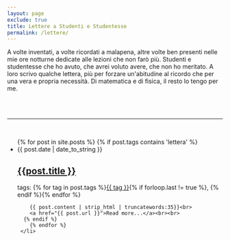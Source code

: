 ```yaml
---
layout: page
exclude: true
title: Lettere a Studenti e Studentesse
permalink: /lettere/
---
```


A volte inventati, a volte ricordati a malapena, altre volte ben
presenti nelle mie ore notturne dedicate alle lezioni che non farò
più. Studenti e studentesse che ho avuto, che avrei voluto avere, che
non ho meritato. A loro scrivo qualche lettera, più per forzare
un'abitudine al ricordo che per una vera e propria necessità. Di
matematica e di fisica, il resto lo tengo per me.

<br><br>

<hr class="style-eight">

<br>

<article class="post-content">
  <ul class="post-list">
    {% for post in site.posts %}
      {% if post.tags contains 'lettera' %}
        <li><span>{{ post.date | date_to_string }}</span>
        <h2><a href="{{ BASE_PATH }}{{ post.url }}">{{post.title }}</a></h2>
      tags: <span class="post_meta">{% for tag in post.tags %}<a href="/tags/#{{ tag }}">{{ tag }}</a>{% if forloop.last != true %}, {% endif %}{% endfor %}<br>

        {{ post.content | strip_html | truncatewords:35}}<br>
        <a href="{{ post.url }}">Read more...</a><br><br>
	  {% endif %}
        {% endfor %}
     </li>
  </ul>


</article>



